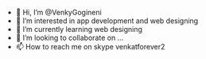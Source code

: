 - 👋 Hi, I’m @VenkyGogineni
- 👀 I’m interested in app development and web designing
- 🌱 I’m currently learning web designing
- 💞️ I’m looking to collaborate on ...
- 📫 How to reach me on skype venkatforever2

<!---
VenkyGogineni/VenkyGogineni is a ✨ special ✨ repository because its `README.md` (this file) appears on your GitHub profile.
You can click the Preview link to take a look at your changes.
--->
